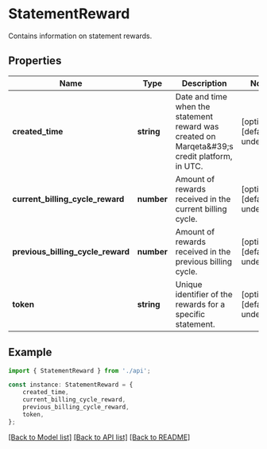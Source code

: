 # StatementReward

Contains information on statement rewards.

## Properties

Name | Type | Description | Notes
------------ | ------------- | ------------- | -------------
**created_time** | **string** | Date and time when the statement reward was created on Marqeta\&#39;s credit platform, in UTC. | [optional] [default to undefined]
**current_billing_cycle_reward** | **number** | Amount of rewards received in the current billing cycle. | [optional] [default to undefined]
**previous_billing_cycle_reward** | **number** | Amount of rewards received in the previous billing cycle. | [optional] [default to undefined]
**token** | **string** | Unique identifier of the rewards for a specific statement. | [optional] [default to undefined]

## Example

```typescript
import { StatementReward } from './api';

const instance: StatementReward = {
    created_time,
    current_billing_cycle_reward,
    previous_billing_cycle_reward,
    token,
};
```

[[Back to Model list]](../README.md#documentation-for-models) [[Back to API list]](../README.md#documentation-for-api-endpoints) [[Back to README]](../README.md)
